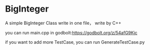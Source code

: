 # BigInteger
A simple BigInteger Class write in one file， write by C++


you can run main.cpp in godbolt:https://godbolt.org/z/54afG9Kjc

if you want to add more TestCase, you can run GenerateTestCase.py
